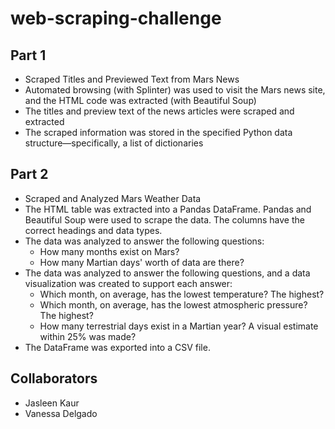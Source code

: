 # web-scraping-challenge

## Part 1 
- Scraped Titles and Previewed Text from Mars News
- Automated browsing (with Splinter) was used to visit the Mars news site, and the HTML code was extracted (with Beautiful Soup)
- The titles and preview text of the news articles were scraped and extracted
- The scraped information was stored in the specified Python data structure—specifically, a list of dictionaries

## Part 2
- Scraped and Analyzed Mars Weather Data 
- The HTML table was extracted into a Pandas DataFrame. Pandas and Beautiful Soup were used to scrape the data. The columns have the correct headings and data types. 
 - The data was analyzed to answer the following questions: 
    - How many months exist on Mars? 
    - How many Martian days' worth of data are there? 
- The data was analyzed to answer the following questions, and a data visualization was created to support each answer: 
    - Which month, on average, has the lowest temperature? The highest? 
    - Which month, on average, has the lowest atmospheric pressure? The highest? 
    - How many terrestrial days exist in a Martian year? A visual estimate within 25% was made?
- The DataFrame was exported into a CSV file. 

## Collaborators
- Jasleen Kaur
- Vanessa Delgado 